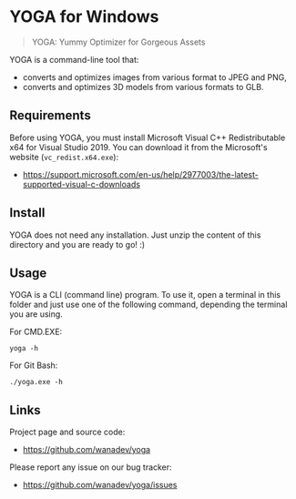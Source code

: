 # YOGA for Windows

> YOGA: Yummy Optimizer for Gorgeous Assets

YOGA is a command-line tool that:

* converts and optimizes images from various format to JPEG and PNG,
* converts and optimizes 3D models from various formats to GLB.


## Requirements

Before using YOGA, you must install Microsoft Visual C++ Redistributable x64
for Visual Studio 2019. You can download it from the Microsoft's website
(`vc_redist.x64.exe`):

* https://support.microsoft.com/en-us/help/2977003/the-latest-supported-visual-c-downloads


## Install

YOGA does not need any installation. Just unzip the content of this directory
and you are ready to go! :)


## Usage

YOGA is a CLI (command line) program. To use it, open a terminal in this folder
and just use one of the following command, depending the terminal you are using.

For CMD.EXE:

    yoga -h

For Git Bash:

    ./yoga.exe -h


## Links

Project page and source code:

* https://github.com/wanadev/yoga

Please report any issue on our bug tracker:

* https://github.com/wanadev/yoga/issues
